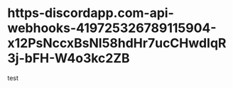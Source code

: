 # https-discordapp.com-api-webhooks-419725326789115904-x12PsNccxBsNl58hdHr7ucCHwdIqR3j-bFH-W4o3kc2ZB
test
